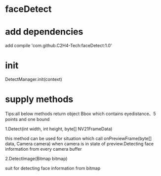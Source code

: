 # faceDetect

# add dependencies
add compile 'com.github.C2H4-Tech:faceDetect:1.0'

# init
DetectManager.init(context)

# supply methods

Tips:all below methods return object Bbox which contains eyedistance、5 points and  one bound 

1.Detect(int width, int height, byte[] NV21FrameData)

this method can be used for situation which call onPreviewFrame(byte[] data, Camera camera) when camera is in state of preview.Detecting face information from every camera buffer

2.DetectImage(Bitmap bitmap)

suit for detecting face information from bitmap
